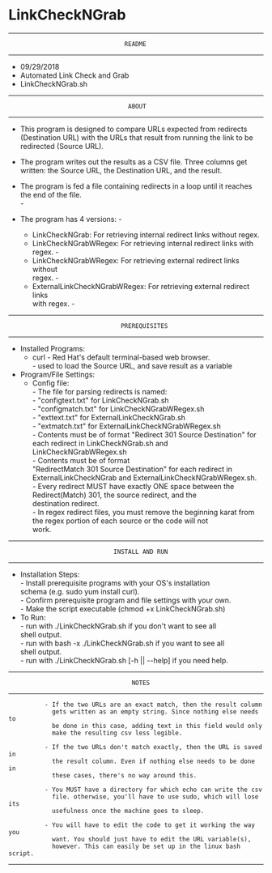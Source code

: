 # LinkCheckNGrab
--------------------------------------------------------------------------------
                                    README                                     
--------------------------------------------------------------------------------                                                  
- 09/29/2018                                                                   
- Automated Link Check and Grab                                                
- LinkCheckNGrab.sh                                                            
--------------------------------------------------------------------------------
                                     ABOUT                                     
--------------------------------------------------------------------------------
- This program is designed to compare URLs expected from redirects             
 (Destination URL) with the URLs that result from running the link to be      
 redirected (Source URL).                                                     
                                                                              
- The program writes out the results as a CSV file. Three columns get written: 
    the Source URL, the Destination URL, and the result.                       
                                                                               
- The program is fed a file containing redirects in a loop until it reaches    
  the end of the file.                                                         
									       -
- The program has 4 versions:						       -
    - LinkCheckNGrab: For retrieving internal redirect links without regex.   
    - LinkCheckNGrabWRegex: For retrieving internal redirect links with       
      regex.		                        			       -
    - LinkCheckNGrabWRegex: For retrieving external redirect links without    
      regex.							               -
    - ExternalLinkCheckNGrabWRegex: For retrieving external redirect links    
      with regex.							       -
--------------------------------------------------------------------------------
                                   PREREQUISITES                               
--------------------------------------------------------------------------------
- Installed Programs:                                                          
   - curl - Red Hat's default terminal-based web browser.                      
              - used to load the Source URL, and save result as a variable    
- Program/File Settings:                                                       
   - Config file:                                                              
                - The file for parsing redirects is named:                     
                   -  "configtext.txt" for LinkCheckNGrab.sh		       
                   -  "configmatch.txt" for LinkCheckNGrabWRegex.sh            
                   -  "exttext.txt" for ExternalLinkCheckNGrab.sh              
                   -  "extmatch.txt" for ExternalLinkCheckNGrabWRegex.sh       
                - Contents must be of format "Redirect 301 Source Destination" 
                  for each redirect in LinkCheckNGrab.sh and                   
                  LinkCheckNGrabWRegex.sh                                      
                - Contents must be of format                                   
                  "RedirectMatch 301 Source Destination" for each redirect in  
                  ExternalLinkCheckNGrab and ExternalLinkCheckNGrabWRegex.sh.  
                - Every redirect MUST have exactly ONE space between the       
                  Redirect(Match) 301, the source redirect, and the            
                  destination redirect.                                        
                - In regex redirect files, you must remove the beginning karat 
                  from the regex portion of each source or the code will not   
                  work.                                                        
--------------------------------------------------------------------------------
                                 INSTALL AND RUN                               
--------------------------------------------------------------------------------
- Installation Steps:                                                          
              - Install prerequisite programs with your OS's installation      
                schema (e.g. sudo yum install curl).                           
              - Confirm prerequisite program and file settings with your own.  
              - Make the script executable (chmod +x LinkCheckNGrab.sh)        
- To Run:                                                                      
              - run with ./LinkCheckNGrab.sh if you don't want to see all      
                shell output.                                                  
              - run with bash -x ./LinkCheckNGrab.sh if you want to see all    
                shell output.                                                  
              - run with ./LinkCheckNGrab.sh [-h || --help] if you need help.  
--------------------------------------------------------------------------------
                                      NOTES                        
--------------------------------------------------------------------------------
              - If the two URLs are an exact match, then the result column     
                gets written as an empty string. Since nothing else needs to  
                be done in this case, adding text in this field would only     
                make the resulting csv less legible.                           
                                                                               
              - If the two URLs don't match exactly, then the URL is saved in  
                the result column. Even if nothing else needs to be done in    
                these cases, there's no way around this.                       
                                                                               
              - You MUST have a directory for which echo can write the csv     
                file. otherwise, you'll have to use sudo, which will lose its  
                usefulness once the machine goes to sleep.                                                                                                   
                
              - You will have to edit the code to get it working the way you   
                want. You should just have to edit the URL variable(s),        
                however. This can easily be set up in the linux bash script.   
--------------------------------------------------------------------------------
